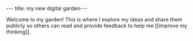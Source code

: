 --- title: my new digital garden---

Welcome to my garden! This is where I explore my ideas and share them publicly so others can read and provide feedback to help me [[improve my thinking]].